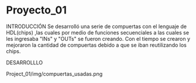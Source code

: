 # Proyecto_01

INTRODUCCIÓN
Se desarrolló una serie de compuertas con el lenguaje de HDL(chips) ,las cuales por medio de funciones secuenciales a las cuales se les ingresaba "INs" y "OUTs" 
se fueron creando. Con el tiempo se crearon y mejoraron la cantidad de compuertas debido a que se iban reutilizando los chips.


DESARROLLLO

Project_01/img/compuertas_usadas.png

